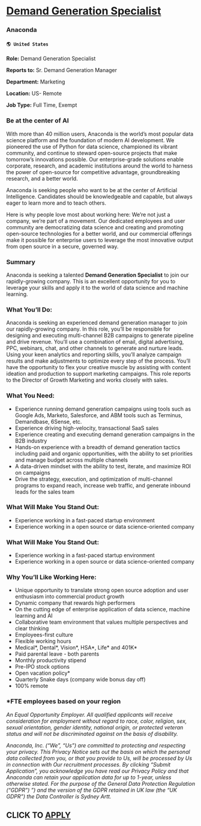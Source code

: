 # [Demand Generation Specialist](https://www.remotewlb.com/apply/demand-generation-specialist-55047)  
### Anaconda  
#### `🌎 United States`  

**Role:** Demand Generation Specialist

**Reports to:** Sr. Demand Generation Manager

 **Department:** Marketing

 **Location:** US- Remote

 **Job Type:** Full Time, Exempt

### Be at the center of AI

With more than 40 million users, Anaconda is the world’s most popular data science platform and the foundation of modern AI development. We pioneered the use of Python for data science, championed its vibrant community, and continue to steward open-source projects that make tomorrow’s innovations possible. Our enterprise-grade solutions enable corporate, research, and academic institutions around the world to harness the power of open-source for competitive advantage, groundbreaking research, and a better world.

Anaconda is seeking people who want to be at the center of Artificial Intelligence. Candidates should be knowledgeable and capable, but always eager to learn more and to teach others.

Here is why people love most about working here: We’re not just a company, we’re part of a movement. Our dedicated employees and user community are democratizing data science and creating and promoting open-source technologies for a better world, and our commercial offerings make it possible for enterprise users to leverage the most innovative output from open source in a secure, governed way.

### Summary

Anaconda is seeking a talented **Demand Generation Specialist** to join our rapidly-growing company. This is an excellent opportunity for you to leverage your skills and apply it to the world of data science and machine learning.

### What You’ll Do:

Anaconda is seeking an experienced demand generation manager to join our rapidly-growing company. In this role, you’ll be responsible for designing and executing multi-channel B2B campaigns to generate pipeline and drive revenue. You’ll use a combination of email, digital advertising, PPC, webinars, chat, and other channels to generate and nurture leads. Using your keen analytics and reporting skills, you’ll analyze campaign results and make adjustments to optimize every step of the process. You’ll have the opportunity to flex your creative muscle by assisting with content ideation and production to support marketing campaigns. This role reports to the Director of Growth Marketing and works closely with sales.

### What You Need:

  * Experience running demand generation campaigns using tools such as Google Ads, Marketo, Salesforce, and ABM tools such as Terminus, Demandbase, 6Sense, etc.
  * Experience driving high-velocity, transactional SaaS sales
  * Experience creating and executing demand generation campaigns in the B2B industry
  * Hands-on experience with a breadth of demand generation tactics including paid and organic opportunities, with the ability to set priorities and manage budget across multiple channels
  * A data-driven mindset with the ability to test, iterate, and maximize ROI on campaigns
  * Drive the strategy, execution, and optimization of multi-channel programs to expand reach, increase web traffic, and generate inbound leads for the sales team

### What Will Make You Stand Out:

  * Experience working in a fast-paced startup environment
  * Experience working in a open source or data science-oriented company

### What Will Make You Stand Out:

  * Experience working in a fast-paced startup environment
  * Experience working in a open source or data science-oriented company

### Why You’ll Like Working Here:

  * Unique opportunity to translate strong open source adoption and user enthusiasm into commercial product growth
  * Dynamic company that rewards high performers
  * On the cutting edge of enterprise application of data science, machine learning and AI
  * Collaborative team environment that values multiple perspectives and clear thinking
  * Employees-first culture
  * Flexible working hours
  * Medical*, Dental*, Vision*, HSA*, Life* and 401K*
  * Paid parental leave - both parents
  * Monthly productivity stipend 
  * Pre-IPO stock options
  * Open vacation policy* 
  * Quarterly Snake days (company wide bonus day off)
  * 100% remote 

### *FTE employees based on your region

_An Equal Opportunity Employer. All qualified applicants will receive consideration for employment without regard to race, color, religion, sex, sexual orientation, gender identity, national origin, or protected veteran status and will not be discriminated against on the basis of disability._

 _Anaconda, Inc. (“We”, “Us”) are committed to protecting and respecting your privacy. This Privacy Notice sets out the basis on which the personal data collected from you, or that you provide to Us, will be processed by Us in connection with Our recruitment processes. By clicking “Submit Application”, you acknowledge you have read our Privacy Policy and that Anaconda can retain your application data for up to 1-year, unless otherwise stated. For the purpose of the General Data Protection Regulation (“GDPR”) ”) and the version of the GDPR retained in UK law (the “UK GDPR”) the Data Controller is Sydney Artt._

  
## CLICK TO [APPLY](https://www.remotewlb.com/apply/demand-generation-specialist-55047)

